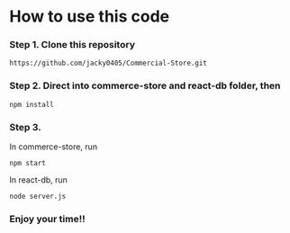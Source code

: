 # How to use this code
### Step 1. Clone this repository
```
https://github.com/jacky0405/Commercial-Store.git
```
### Step 2. Direct into commerce-store and react-db folder, then
```
npm install
```
### Step 3. 
In commerce-store, run
```
npm start
```
In react-db, run
```
node server.js
```
### Enjoy your time!!